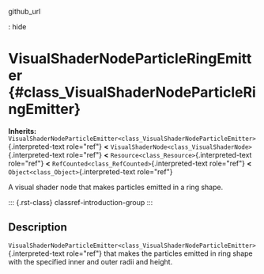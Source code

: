 github_url

:   hide

# VisualShaderNodeParticleRingEmitter {#class_VisualShaderNodeParticleRingEmitter}

**Inherits:**
`VisualShaderNodeParticleEmitter<class_VisualShaderNodeParticleEmitter>`{.interpreted-text
role="ref"} **\<**
`VisualShaderNode<class_VisualShaderNode>`{.interpreted-text role="ref"}
**\<** `Resource<class_Resource>`{.interpreted-text role="ref"} **\<**
`RefCounted<class_RefCounted>`{.interpreted-text role="ref"} **\<**
`Object<class_Object>`{.interpreted-text role="ref"}

A visual shader node that makes particles emitted in a ring shape.

::: {.rst-class}
classref-introduction-group
:::

## Description

`VisualShaderNodeParticleEmitter<class_VisualShaderNodeParticleEmitter>`{.interpreted-text
role="ref"} that makes the particles emitted in ring shape with the
specified inner and outer radii and height.

